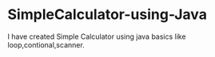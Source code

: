 # SimpleCalculator-using-Java
I have created Simple Calculator using java basics like loop,contional,scanner.



